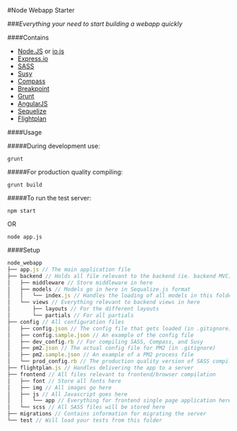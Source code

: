 #Node Webapp Starter

###*Everything your need to start building a webapp quickly*

####Contains
- [Node.JS](https://nodejs.org/) or [io.js](https://iojs.org/en/index.html)
- [Express.io](http://express-io.org/)
- [SASS](http://sass-lang.com/)
- [Susy](http://susy.oddbird.net/)
- [Compass](http://compass-style.org/)
- [Breakpoint](http://breakpoint-sass.com/)
- [Grunt](http://gruntjs.com/)
- [AngularJS](https://angularjs.org/)
- [Sequelize](http://docs.sequelizejs.com/en/latest/)
- [Flightplan](https://github.com/pstadler/flightplan)

####Usage

#####During development use:
```
grunt
```
#####For production quality compiling:
```
grunt build
```
#####To run the test server:
```
npm start
```
OR
```
node app.js
```

####Setup
``` javascript
node_webapp
├── app.js // The main application file
├── backend // Holds all file relevant to the backend (ie. backend MVC)
│   ├── middleware // Store middleware in here
│   ├── models // Models go in here in Sequalize.js format
│   │   └── index.js // Handles the loading of all models in this folder
│   └── views // Everything relevant to backend views in here
│       ├── layouts // For the different layouts
│       └── partials // For all partials
├── config // All configuration files
│   ├── config.json // The config file that gets loaded (in .gitignore)
│   ├── config.sample.json // An example of the config file
│   ├── dev_config.rb // For compiling SASS, Compass, and Susy
│   ├── pm2.json // The actual config file for PM2 (in .gitignore)
│   ├── pm2.sample.json // An example of a PM2 process file
│   └── prod_config.rb // The production quality version of SASS compiling
├── flightplan.js // Handles delivering the app to a server
├── frontend // All files relevant to frontend/browser compilation
│   ├── font // Store all fonts here
│   ├── img // All images go here
│   ├── js // All Javascript goes here
│   │   └── app // Everything for frontend single page application here
│   └── scss // All SASS files will be stored here
├── migrations // Contains information for migrating the server
└── test // Will load your tests from this folder
```
